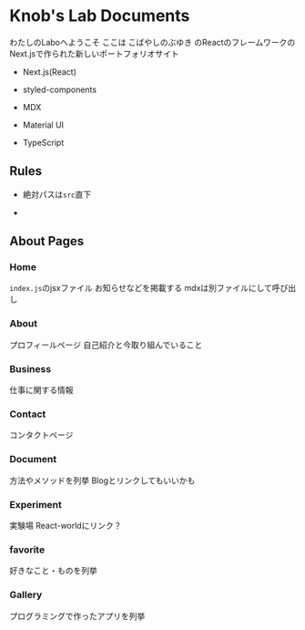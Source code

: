 # Knob's Lab Documents

わたしのLaboへようこそ
ここは こばやしのぶゆき のReactのフレームワークのNext.jsで作られた新しいポートフォリオサイト

* Next.js(React)

* styled-components

* MDX

* Material UI

* TypeScript

## Rules

* 絶対パスは`src`直下

*  

## About Pages

### Home

`index.js`のjsxファイル
お知らせなどを掲載する
mdxは別ファイルにして呼び出し

### About

プロフィールページ
自己紹介と今取り組んでいること

### Business

仕事に関する情報

### Contact

コンタクトページ

### Document

方法やメソッドを列挙
Blogとリンクしてもいいかも

### Experiment

実験場
React-worldにリンク？

### favorite

好きなこと・ものを列挙

### Gallery

プログラミングで作ったアプリを列挙


